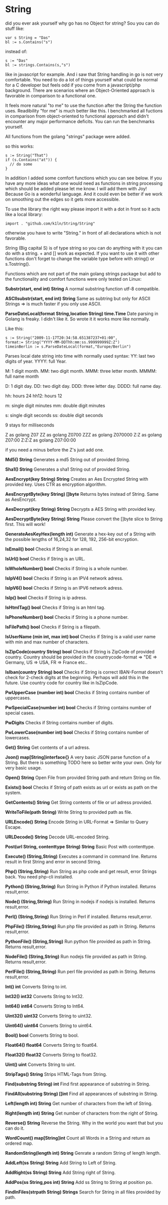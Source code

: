 # String

did you ever ask yourself why go has no Object for string? Sou you can do stuff like: 

```
var s String = "Das" 
bl := s.Contains("s")
```

instead of:

```
s := "Das" 
bl := strings.Contains(s,"s")
```

like in javascript for example. And i saw that String handling in go is not very comfortable. You need to do a lot of things yourself what could be normal for a C developer but feels odd if you come from a javascript/php background. There are scenarios where an Object-Oriented approach is favorable in comparison to a functional one. 

It feels more natural "to me" to use the function after the String the function uses. Readibility "for me" is much better like this. I benchmarked all fuctions in comparison from object-oriented to functional approach and didn't encounter any major performance deficits. You can run the benchmarks yourself.

All functions from the golang "strings" package were added. 

so this works:
```
s := String("That") 
if (s.Contains("at")) {
  // do some
}
```

In addition I added some comfort functions which you can see below. If you have any more ideas what one would need as functions in string processing which should be added please let me know. I will add them with Joy! Because Go is a wonderful language. And it could even be better if we work on smoothing out the edges so it gets more accessible.



To use the library the right way please import it with a dot in front so it acts like a local library:

```
import . "github.com/k1ln/String/String"
```

otherwise you have to write "String." in front of all declarations which is not favorable. 

String (Big capital S) is of type string so you can do anything with it you can do with a string. + and [] work as expected. If you want to use it with other functions don't forget to change the variable type before with string() or s.Tostring().

Functions which are not part of the main golang strings package but add to the functionality and comfort functions were only tested on Linux:

**Substr(start, end int) String**
A normal substring function utf-8 compatible. 

**ASCIIsubstr(start, end int) String**
Same as subtring but only for ASCII Strings => is much faster if you only use ASCII.

**ParseDateLocal(format String,location String) time.Time**
Date parsing in Golang is freaky. I didn't like it. So wrote it it works more like normally.

Like this:
```
s := String("2009-11-17T20:34:58.651387237+01:00",
format:= String("YYYY-MM-DDThh:mm:ss.999999999Z:Z")
timeinBerlin := s.ParseDateLocal(format,"Europe/Berlin")        
```

Parses local date string into time with normally used syntax: 
YY: last two digits of year.
YYYY: full Year.

M: 1 digit month.
MM: two digit month.
MMM: three letter month.
MMMM: full name month 

D: 1 digit day.
DD: two digit day.
DDD: three letter day.
DDDD: full name day.

hh: hours 24 
hh12: hours 12 

m: single digit minutes
mm: double digit minutes

s: single digit seconds
ss: double digit seconds 

9 stays for milliseconds

Z as golang Z07
ZZ as golang Z0700
ZZZ as golang Z070000
Z:Z as golang Z07:00
Z:Z:Z as golang Z07:00:00

if you need a minus before the Z's just add one.


**Md5() String**
Generates a md5 String out of provided String.

**Sha1() String**
Generates a sha1 String out of provided String.

**AesEncrypt(key String) String**
Creates an  Aes Encrypted String with provided key. Uses CTR as encryption algorithm.

**AesEncryptByte(key String) []byte**
Returns bytes instead of String. Same as AesEncrypt.

**AesDecrypt(key String) String** 
Decrypts a AES String with provided key.

**AesDecryptByte(key String) String**
Please convert the []byte slice to String first. This will work!

**GenerateAesKeyHex(length int)**
Generate a hex-key out of a String with the possible lengths of 16,24,32 for 128, 192, 256-bit encryption.

**IsEmail() bool** 
Checks if String is an email.

**IsUrl() bool**
Checks if String is an URL.

**IsWholeNumber() bool**
Checks if String is a whole number.

**IsIpV4() bool**
Checks if String is an IPV4 network adress.

**IsIpV6() bool**
Checks if String is an IPV6 network adress.

**IsIp() bool** 
Checks if String is ip adress.

**IsHtmlTag() bool** 
Checks if String is an html tag. 

**IsPhoneNumber() bool**
Checks if String is a phone number. 

**IsFilePath() bool**
Checks if String is a filepath. 

**IsUserName (min int, max int) bool**
Checks if String is a valid user name with min and max number of characters.

**IsZipCode(country String) bool**
Checks if String is ZipCode of provided country. Country should be provided in the countrycode-format => "DE => Germany, US => USA, FR => France etc..

**IsIban(country String) bool**
Checks if String is correct IBAN-Format doesn't check for 2-check digits at the beginning. Perhaps will add this in the future. Use country code for country like in IsZipCode.

**PwUpperCase (number int) bool**
Checks if String contains number of uppercases.

**PwSpecialCase(number int) bool**
Checks if String contains number of special cases.

**PwDigits** 
Checks if String contains number of digits. 

**PwLowerCase(number int) bool**
Checks if String contains number of lowercases.

**Get() String**
Get contents of a url adress. 

**Json() map[String]interface{}**
A very basic JSON parse function of a String. But there is something TODO here so better write your own. Only for very basic usage. 

**Open() String**
Open File from provided String path and return String on file. 

**Exists() bool**
Checks if String of path exists as url or exists as path on the system.

**GetContents() String**
Get String contents of file or url adress provided. 

**WriteToFile(path String)**
Write String to provided path as file. 

**URLEncode() String**
Encode String in URL-Format => Similar to Query Escape.

**URLDecode() String**
Decode URL-encoded String.

**Post(url String, contenttype String) String**
Basic Post with contenttype. 

**Execute() (String,String)**
Executes a command in command line. Returns result in first String and error in second String.

**Php() (String,String)**
Run String as php code and get result, error Strings back. You need php-cli installed.

**Python() (String,String)**
Run String in Python if Python installed. Returns result,error. 

**Node() (String,String)**
Run String in nodejs if nodejs is installed. Returns result,error.

**Perl() (String,String)**
Run String in Perl if installed. Returns result,error.

**PhpFile() (String,String)**
Run php file provided as path in String. Returns result,error.

**PythonFile() (String,String)** 
Run python file provided as path in String. Returns result,error.

**NodeFile() (String,String)**
Run nodejs file provided as path in String. Returns result,error.

**PerlFile() (String,String)**
Run perl file provided as path in String. Returns result,error.

**Int() int**
Converts String to int.

**Int32() int32**
Converts String to Int32.

**Int64() int64**
Converts String to Int64.

**Uint32() uint32**
Converts String to uint32.

**Uint64() uint64**
Converts String to uint64.

**Bool() bool** 
Converts String to bool.

**Float64() float64**
Converts String to float64. 

**Float32() float32**
Converts String to float32.

**Uint() uint**
Converts String to uint.

**StripTags() String**
Strips HTML-Tags from String. 

**Find(substring String) int**
Find first appearance of substring in String.

**FindAll(substring String) []int**
Find all appearances of substring in String.

**Left(length int) String**
Get number of characters from the left of String.

**Right(length int) String**
Get number of characters from the right of String.

**Reverse() String**
Reverse the String. Why in the world you want that but you can do it. 

**WordCount() map[String]int**
Count all Words in a String and return as ordered map.

**RandomString(length int) String**
Genrate a random String of length length.

**AddLeft(ss String) String**
Add String to Left of String.

**AddRight(ss String) String**
Add String right of String.

**AddPos(ss String,pos int) String**
Add ss String to String at position po.

**FindInFiles(strpath String) Strings**
Search for String in all files provided by path.

